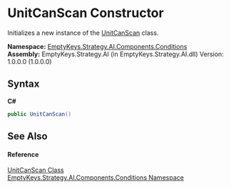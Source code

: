 # UnitCanScan Constructor 
 

Initializes a new instance of the <a href="T_EmptyKeys_Strategy_AI_Components_Conditions_UnitCanScan">UnitCanScan</a> class.

**Namespace:**&nbsp;<a href="N_EmptyKeys_Strategy_AI_Components_Conditions">EmptyKeys.Strategy.AI.Components.Conditions</a><br />**Assembly:**&nbsp;EmptyKeys.Strategy.AI (in EmptyKeys.Strategy.AI.dll) Version: 1.0.0.0 (1.0.0.0)

## Syntax

**C#**<br />
``` C#
public UnitCanScan()
```


## See Also


#### Reference
<a href="T_EmptyKeys_Strategy_AI_Components_Conditions_UnitCanScan">UnitCanScan Class</a><br /><a href="N_EmptyKeys_Strategy_AI_Components_Conditions">EmptyKeys.Strategy.AI.Components.Conditions Namespace</a><br />